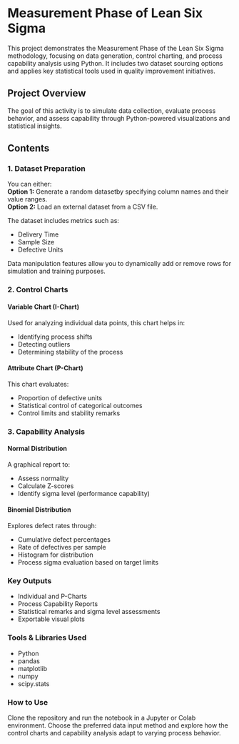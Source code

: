 # Measurement Phase of Lean Six Sigma

This project demonstrates the Measurement Phase of the Lean Six Sigma methodology, focusing on data generation, control charting, and process capability analysis using Python. It includes two dataset sourcing options and applies key statistical tools used in quality improvement initiatives.

## Project Overview

The goal of this activity is to simulate data collection, evaluate process behavior, and assess capability through Python-powered visualizations and statistical insights.

## Contents

### 1. Dataset Preparation

You can either:  
    **Option 1:** Generate a random datasetby specifying column names and their value ranges.  
    **Option 2:** Load an external dataset from a CSV file.  

The dataset includes metrics such as:
- Delivery Time
- Sample Size
- Defective Units

Data manipulation features allow you to dynamically add or remove rows for simulation and training purposes.

### 2. Control Charts

#### Variable Chart (I-Chart)

Used for analyzing individual data points, this chart helps in:
- Identifying process shifts
- Detecting outliers
- Determining stability of the process

#### Attribute Chart (P-Chart)

This chart evaluates:
- Proportion of defective units
- Statistical control of categorical outcomes
- Control limits and stability remarks

### 3. Capability Analysis

#### Normal Distribution

A graphical report to:
- Assess normality
- Calculate Z-scores
- Identify sigma level (performance capability)

#### Binomial Distribution

Explores defect rates through:
- Cumulative defect percentages
- Rate of defectives per sample
- Histogram for distribution
- Process sigma evaluation based on target limits

### Key Outputs
- Individual and P-Charts
- Process Capability Reports
- Statistical remarks and sigma level assessments
- Exportable visual plots

### Tools & Libraries Used
- Python
- pandas
- matplotlib
- numpy
- scipy.stats


### How to Use

Clone the repository and run the notebook in a Jupyter or Colab environment. Choose the preferred data input method and explore how the control charts and capability analysis adapt to varying process behavior.
